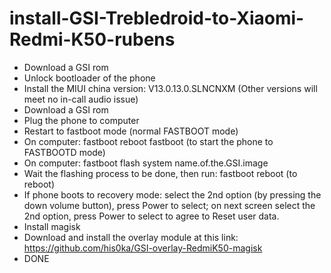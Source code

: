 # install-GSI-Trebledroid-to-Xiaomi-Redmi-K50-rubens
- Download a GSI rom
- Unlock bootloader of the phone
- Install the MIUI china version: V13.0.13.0.SLNCNXM (Other versions will meet no in-call audio issue)
- Download a GSI rom
- Plug the phone to computer
- Restart to fastboot mode (normal FASTBOOT mode)
- On computer: fastboot reboot fastboot (to start the phone to FASTBOOTD mode)
- On computer: fastboot flash system name.of.the.GSI.image
- Wait the flashing process to be done, then run: fastboot reboot (to reboot)
- If phone boots to recovery mode: select the 2nd option (by pressing the down volume button), press Power to select; on next screen select the 2nd option, press Power to select to agree to Reset user data.
- Install magisk
- Download and install the overlay module at this link: https://github.com/his0ka/GSI-overlay-RedmiK50-magisk
- DONE
